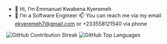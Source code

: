 - 👋 Hi, I’m Emmanuel Kwabena Kyeremeh
- 👀 I’m a Software Engineer
📫 You can reach me via my email ekyeremeh7@gmail.com or +233558121540 via phone

<!---
ekyeremeh7/ekyeremeh7 is a ✨ special ✨ repository because its `README.md` (this file) appears on your GitHub profile.
You can click the Preview link to take a look at your changes.
--->

![GitHub Contribution Streak](https://github-readme-streak-stats.herokuapp.com?user=ekyeremeh7&theme=radical)
![GitHub Top Languages](https://github-readme-stats.vercel.app/api/top-langs/?username=ekyeremeh7&layout=compact&theme=radical&langs_count=6&hide=python)
